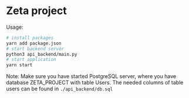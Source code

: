 # Zeta project
Usage:
```bash
# install packages
yarn add package.json
# start backend server
python3 api_backend/main.py
# start application
yarn start
```

Note: Make sure you have started PostgreSQL server, 
where you have database ZETA_PROJECT with table Users.
The needed columns of table users can be found in ```./api_backend/db.sql```